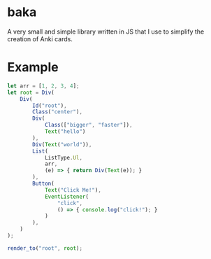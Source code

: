 # baka
A very small and simple library written in JS that I use to simplify the creation of Anki cards.

# Example
```js
let arr = [1, 2, 3, 4];
let root = Div(
    Div(
        Id("root"),
        Class("center"),
        Div(
            Class(["bigger", "faster"]),
            Text("hello")
        ),
        Div(Text("world")),
        List(
            ListType.Ul,
            arr,
            (e) => { return Div(Text(e)); }
        ),
        Button(
            Text("Click Me!"),
            EventListener(
                "click",
                () => { console.log("click!"); }
            )
        ),
    )
);

render_to("root", root);
```
